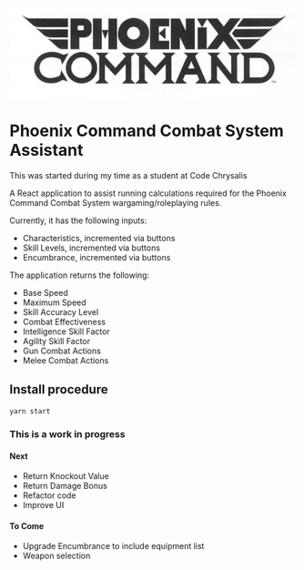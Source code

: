 ![PCCS Logo](/public/pccsBnW.png)

# Phoenix Command Combat System Assistant

This was started during my time as a student at Code Chrysalis

A React application to assist running calculations required for the Phoenix Command Combat System wargaming/roleplaying rules.

Currently, it has the following inputs:

- Characteristics, incremented via buttons
- Skill Levels, incremented via buttons
- Encumbrance, incremented via buttons

The application returns the following:

- Base Speed
- Maximum Speed
- Skill Accuracy Level
- Combat Effectiveness
- Intelligence Skill Factor
- Agility Skill Factor
- Gun Combat Actions
- Melee Combat Actions

## Install procedure

```
yarn start
```

### This is a work in progress

#### Next

- Return Knockout Value
- Return Damage Bonus
- Refactor code
- Improve UI

#### To Come

- Upgrade Encumbrance to include equipment list
- Weapon selection

